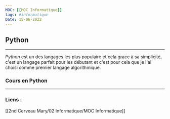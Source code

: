 ```yaml
---
MOC: [[MOC Informatique]]
tags: #informatique
Date: 15-06-2022
---
```


## Python

---

*Python* est un des langages les plus populaire et cela grace à sa simplicité, c'est un langage parfait pour les débutant et c'est pour cela que je l'ai choisi comme premier langage algorithmique.

### Cours en Python


---
### Liens :

[[2nd Cerveau Mary/02 Informatique/MOC Informatique]]